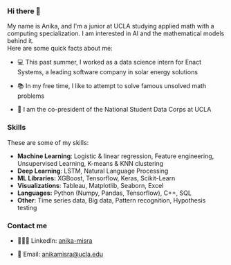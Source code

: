 ### Hi there 👋 ###
My name is Anika, and I'm a junior at UCLA studying applied math with a computing specialization. I am interested in AI and the mathematical models behind it.  
Here are some quick facts about me: 

- 💻 This past summer, I worked as a data science intern for Enact Systems, a leading software company in solar energy solutions  

- 📚 In my free time, I like to attempt to solve famous unsolved math problems

- 👥 I am the co-president of the National Student Data Corps at UCLA

### Skills ### 
These are some of my skills: 

- **Machine Learning**: Logistic & linear regression, Feature engineering, Unsupervised Learning, K-means & KNN clustering
- **Deep Learning**: LSTM, Natural Language Processing
- **ML Libraries:** XGBoost, Tensorflow, Keras, Scikit-Learn
- **Visualizations**: Tableau, Matplotlib, Seaborn, Excel  
- **Languages:** Python (Numpy, Pandas, Tensorflow), C++, SQL
- **Other**: Time series data, Big data, Pattern recognition, Hypothesis testing

### Contact me ### 
- 👨🏻‍💻 LinkedIn: [anika-misra](https://www.linkedin.com/in/anika-misra/)

- 📧 Email: anikamisra@ucla.edu
